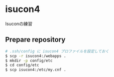 # isucon4
Isuconの練習

## Prepare repository

```bash
# .ssh/config に isucon4 プロファイルを設定しておく
$ scp -r isucon4:/webapps .
$ mkdir -p config/etc
$ cd config/etc
$ scp isucon4:/etc/my.cnf .
```
